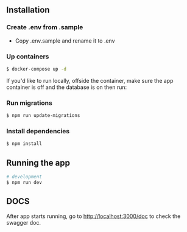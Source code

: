## Installation

### Create .env from .sample
- Copy .env.sample and rename it to .env

### Up containers

```bash
$ docker-compose up -d
```

If you'd like to run locally, offside the container, make sure the app container is off and the database is on then run:

### Run migrations

```bash
$ npm run update-migrations
```

### Install dependencies
```bash
$ npm install
```

## Running the app

```bash
# development
$ npm run dev
```

## DOCS

After app starts running, go to [http://localhost:3000/doc](http://localhost:3000/doc) to check the swagger doc.